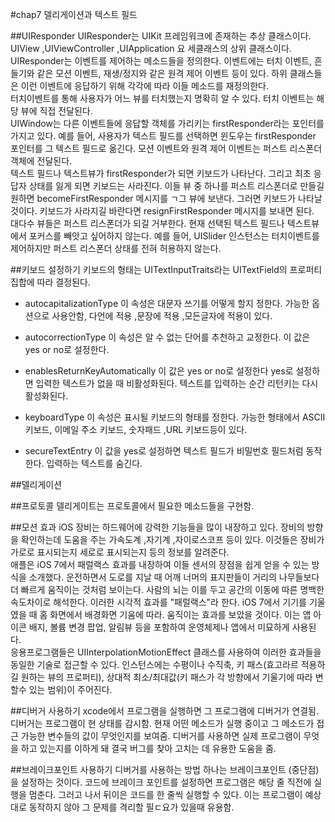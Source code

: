 #chap7 델리게이션과 텍스트 필드 

##UIResponder
UIResponder는 UIKit 프레임워크에 존재하는 추상 클래스이다.   
UIView ,UIViewController ,UIApplication 요 세클래스의 상위 클래스이다.   
UIResponder는 이벤트를 제어하는 메소드들을 정의한다. 이벤트에는 터치 이벤트, 흔들기와 같은 모션 이벤트, 재생/정지와 같은 원격 제어 이벤트 등이 있다. 하위 클래스들은 이런 이벤트에 응답하기 위해 각각에 따라 이들 메소드를 재정의한다.   
터치이벤트를 통해 사용자가 어느 뷰를 터치했는지 명확히 알 수 있다. 터치 이벤트는 해당 뷰에 직접 전달된다.   
UIWindow는 다른 이벤트들에 응답할 객체를 가리키는 firstResponder라는 포인터를 가지고 있다. 예를 들어, 사용자가 텍스트 필드를 선택하면 윈도우는 firstResponder 포인터를 그 텍스트 필드로 옮긴다. 모션 이벤트와 원격 제어 이벤트는 퍼스트 리스폰더 객체에 전달된다.   
텍스트 필드나 텍스트뷰가 firstResponder가 되면 키보드가 나타난다. 그리고 최초 응답자 상태를 잃게 되면 키보드는 사라진다. 이들 뷰 중 하나를 퍼스트 리스폰더로 만들길 원하면 becomeFirstResponder 메시지를 ㄱ그 뷰에 보낸다. 그러면 키보드가 나타날 것이다. 키보드가 사라지길 바란다면 resignFirstResponder 메시지를 보내면 된다.   
대다수 뷰들은 퍼스트 리스폰더가 되길 거부한다. 현재 선택된 텍스트 필드나 텍스트뷰에서 포커스를 빼앗고 싶어하지 않는다. 예를 들어, UISlider 인스턴스는 터치이벤트를 제어하지만 퍼스트 리스폰더 상태를 전혀 허용하지 않는다. 

##키보드 설정하기 
키보드의 형태는 UITextInputTraits라는 UITextField의 프로퍼티 집합에 따라 결정된다. 

- autocapitalizationType 이 속성은 대문자 쓰기를 어떻게 할지 정한다. 가능한 옵션으로 사용안함, 다언에 적용 ,문장에 적용 ,모든글자에 적용이 있다.

- autocorrectionType 이 속성은 알 수 없는 단어를 추천하고 교정한다. 이 값은 yes or no로 설정한다.

- enablesReturnKeyAutomatically 이 값은 yes or no로 설정한다 yes로 설정하면 입력한 텍스트가 없을 때 비활성화된다. 텍스트를 입력하는 순간 리턴키는 다시 활성화된다.
- keyboardType 이 속성은 표시될 키보드의 형태를 정한다. 가능한 형태에서 ASCII 키보드, 이메일 주소 키보드, 숫자패드 ,URL 키보드등이 있다.

- secureTextEntry 이 값을 yes로 설정하면 텍스트 필드가 비밀번호 필드처럼 동작한다. 입력하는 텍스트를 숨긴다. 

##델리게이션 

##프로토콜
델리게이트는 프로토콜에서 필요한 메소드들을 구현함. 


##모션 효과
iOS 장비는 하드웨어에 강력한 기능들을 많이 내장하고 있다. 장비의 방향을 확인하는데 도움을 주는 가속도계 ,자기계 ,자이로스코프 등이 있다. 이것들은 장비가 가로로 표시되는지 세로로 표시되는지 등의 정보를 알려준다.   
애플은 iOS 7에서 패럴랙스 효과를 내장하여 이들 센서의 장점을 쉽게 얻을 수 있는 방식을 소개했다. 운전하면서 도로를 지날 때 어깨 너머의 표지판들이 거리의 나무들보다 더 빠르게 움직이는 것처럼 보이는다. 사람의 뇌는 이를 두고 공간의 이동에 따른 명백한 속도차이로 해석한다. 이러한 시각적 효과를 "패럴랙스"라 한다. iOS 7에서 기기를 기울였을 때 홈 화면에서 배경화면 기움에 따라. 움직이는 효과를 보았을 것이다. 이는 앱 아이콘 배지, 볼륨 변경 팝업, 알림뷰 등을 포함하여 운영체제나 앱에서 미묘하게 사용된다.    
응용프로그램들은 UIInterpolationMotionEffect 클래스를 사용하여 이러한 효과들을 동일한 기술로 접근할 수 있다. 인스턴스에는 수평이나 수직축, 키 패스(효고라르 적용하길 원하는 뷰의 프로퍼티), 상대적 최소/최대값(키 패스가 각 방향에서 기울기에 따라 변할수 있는 범위)이 주어진다. 

##디버거 사용하기 
xcode에서 프로그램을 실행하면 그 프로그램에 디버거가 연결됨. 디버거는 프로그램이 현 상태를 감시함. 현재 어떤 메소드가 실행 중이고 그 메소드가 접근 가능한 변수들의 값이 무엇인지를 보여줌. 디버거를 사용하면 실제 프로그램이 무엇을 하고 있는지를 이하게 돼 결국 버그를 찾아 고치는 데 유용한 도움을 줌. 

##브레이크포인트 사용하기 
디버거를 사용하는 방법 하나는 브레이크포인트 (중단점)을 설정하는 것이다. 코드에 브레이크 포인트를 설정하면 프로그램은 해당 줄 직전에 실행을 멈춘다. 그러고 나서 뒤이은 코드를 한 줄씩 실행할 수 있다. 이는 프로그램이 예상대로 동작하지 않아 그 문제를 격리할 필ㄷ요가 있을때 유용함.



